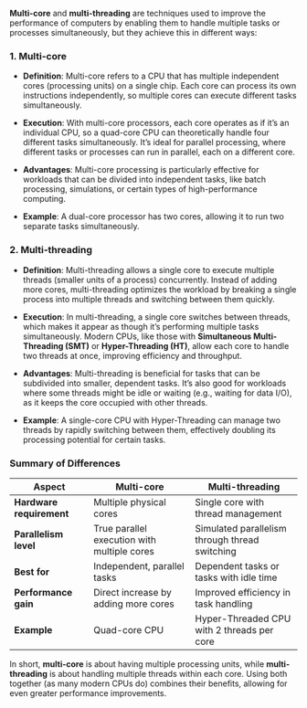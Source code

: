 **Multi-core** and **multi-threading** are techniques used to improve the performance of computers by enabling them to handle multiple tasks or processes simultaneously, but they achieve this in different ways:

### 1. Multi-core

- **Definition**: Multi-core refers to a CPU that has multiple independent cores (processing units) on a single chip. Each core can process its own instructions independently, so multiple cores can execute different tasks simultaneously.
    
- **Execution**: With multi-core processors, each core operates as if it’s an individual CPU, so a quad-core CPU can theoretically handle four different tasks simultaneously. It’s ideal for parallel processing, where different tasks or processes can run in parallel, each on a different core.
    
- **Advantages**: Multi-core processing is particularly effective for workloads that can be divided into independent tasks, like batch processing, simulations, or certain types of high-performance computing.
    
- **Example**: A dual-core processor has two cores, allowing it to run two separate tasks simultaneously.
    

### 2. Multi-threading

- **Definition**: Multi-threading allows a single core to execute multiple threads (smaller units of a process) concurrently. Instead of adding more cores, multi-threading optimizes the workload by breaking a single process into multiple threads and switching between them quickly.
    
- **Execution**: In multi-threading, a single core switches between threads, which makes it appear as though it’s performing multiple tasks simultaneously. Modern CPUs, like those with **Simultaneous Multi-Threading (SMT)** or **Hyper-Threading (HT)**, allow each core to handle two threads at once, improving efficiency and throughput.
    
- **Advantages**: Multi-threading is beneficial for tasks that can be subdivided into smaller, dependent tasks. It’s also good for workloads where some threads might be idle or waiting (e.g., waiting for data I/O), as it keeps the core occupied with other threads.
    
- **Example**: A single-core CPU with Hyper-Threading can manage two threads by rapidly switching between them, effectively doubling its processing potential for certain tasks.
    

### Summary of Differences

|Aspect|Multi-core|Multi-threading|
|---|---|---|
|**Hardware requirement**|Multiple physical cores|Single core with thread management|
|**Parallelism level**|True parallel execution with multiple cores|Simulated parallelism through thread switching|
|**Best for**|Independent, parallel tasks|Dependent tasks or tasks with idle time|
|**Performance gain**|Direct increase by adding more cores|Improved efficiency in task handling|
|**Example**|Quad-core CPU|Hyper-Threaded CPU with 2 threads per core|

In short, **multi-core** is about having multiple processing units, while **multi-threading** is about handling multiple threads within each core. Using both together (as many modern CPUs do) combines their benefits, allowing for even greater performance improvements.
